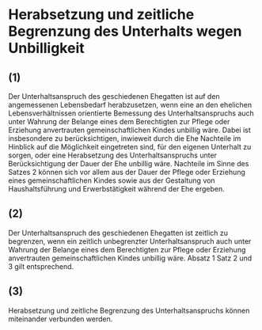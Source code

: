 # Herabsetzung und zeitliche Begrenzung des Unterhalts wegen Unbilligkeit



## (1)

 Der Unterhaltsanspruch des geschiedenen Ehegatten ist auf den angemessenen Lebensbedarf herabzusetzen, wenn eine an den ehelichen Lebensverhältnissen orientierte Bemessung des Unterhaltsanspruchs auch unter Wahrung der Belange eines dem Berechtigten zur Pflege oder Erziehung anvertrauten gemeinschaftlichen Kindes unbillig wäre. Dabei ist insbesondere zu berücksichtigen, inwieweit durch die Ehe Nachteile im Hinblick auf die Möglichkeit eingetreten sind, für den eigenen Unterhalt zu sorgen, oder eine Herabsetzung des Unterhaltsanspruchs unter Berücksichtigung der Dauer der Ehe unbillig wäre. Nachteile im Sinne des Satzes 2 können sich vor allem aus der Dauer der Pflege oder Erziehung eines gemeinschaftlichen Kindes sowie aus der Gestaltung von Haushaltsführung und Erwerbstätigkeit während der Ehe ergeben.

## (2)

 Der Unterhaltsanspruch des geschiedenen Ehegatten ist zeitlich zu begrenzen, wenn ein zeitlich unbegrenzter Unterhaltsanspruch auch unter Wahrung der Belange eines dem Berechtigten zur Pflege oder Erziehung anvertrauten gemeinschaftlichen Kindes unbillig wäre. Absatz 1 Satz 2 und 3 gilt entsprechend.

## (3)

 Herabsetzung und zeitliche Begrenzung des Unterhaltsanspruchs können miteinander verbunden werden. 

